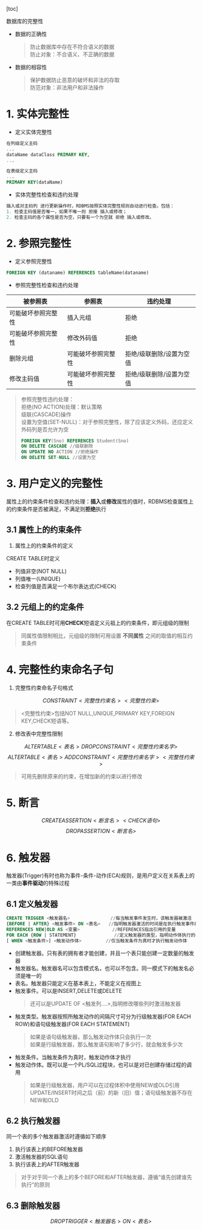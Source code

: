 [toc]


数据库的完整性

- 数据的正确性
    > 防止数据库中存在不符合语义的数据  
    > 防止对象：不合语义、不正确的数据 
- 数据的相容性
    > 保护数据防止恶意的破坏和非法的存取  
    > 防范对象：非法用户和非法操作

# 1. 实体完整性

- 定义实体完整性
```sql
在列级定义主码
...
dataName dataClass PRIMARY KEY,
...

在表级定义主码
...
PRIMARY KEY(dataName)
```

- 实体完整性检查和违约处理
```sql
插入或对主码列 进行更新操作时，RDBMS按照实体完整性规则自动进行检查。包括：
1. 检查主码值是否唯一，如果不唯一则 拒接 插入或修改；
2. 检查主码的各个属性是否为空，只要有一个为空就 拒绝 插入或修改。
```


# 2. 参照完整性

- 定义参照完整性
```sql
FOREIGN KEY (dataname) REFERENCES tableName(dataname)
```

- 参照完整性检查和违约处理

| 被参照表 | 参照表 | 违约处理 |
| --------------- | --------------- | --------------- |
| 可能破坏参照完整性 | 插入元组 | 拒绝 |
| 可能破坏参照完整性 | 修改外码值 | 拒绝 |
| 删除元组 | 可能破坏参照完整性 | 拒绝/级联删除/设置为空值 |
| 修改主码值 | 可能破坏参照完整性 | 拒绝/级联删除/设置为空值 |

> 参照完整性违约处理：  
> 拒绝(NO ACTION)处理：默认策略  
> 级联(CASCADE)操作  
> 设置为空值(SET-NULL)：对于参照完整性，除了应该定义外码，还应定义 外码列是否允许为空
> ```sql
> FOREIGN KEY(Sno) REFERENCES Student(Sno)
> ON DELETE CASCADE //级联删除
> ON UPDATE NO ACTION //拒绝操作
> ON DELETE SET-NULL //设置为空
> ```



# 3. 用户定义的完整性

属性上的约束条件检查和违约处理：**插入**或**修改**属性的值时，RDBMS检查属性上的约束条件是否被满足，不满足则**拒绝**执行

## 3.1 属性上的约束条件

1. 属性上的约束条件的定义

CREATE TABLE时定义
- 列值非空(NOT NULL)
- 列值唯一(UNIQUE)
- 检查列值是否满足一个布尔表达式(CHECK)

## 3.2 元组上的约定条件

在CREATE TABLE时可用**CHECK**短语定义元祖上的约束条件，即元组级的限制  

> 同属性值限制相比，元组级的限制可用设置 **不同属性** 之间的取值的相互约束条件

# 4. 完整性约束命名子句

1. 完整性约束命名子句格式

$$CONSTRAINT <完整性约束名> <完整性约束>$$
> <完整性约束>包括NOT NULL,UNIQUE,PRIMARY KEY,FOREIGN KEY,CHECK短语等。

2. 修改表中完整性限制

$$ALTER TABLE <表名> DROP CONSTRAINT <完整性约束名字>$$
$$ALTER TABLE <表名> ADD CONSTRAINT <完整性约束名字> <完整性约束>$$
> 可用先删除原来的约束，在增加新的约束以进行修改

# 5. 断言

$$CREATE ASSERTION <断言名> <CHECK语句>$$
$$DROP ASSERTION <断言名>$$


# 6. 触发器

触发器(Trigger)有时也称为事件-条件-动作(ECA)规则，是用户定义在关系表上的一类由**事件驱动**的特殊过程


## 6.1 定义触发器

```sql
CREATE TRIGGER <触发器名>               //每当触发事件发生时，该触发器被激活
{BEFORE | AFTER} <触发事件> ON <表名>   //指明触发器激活的时间是在执行触发事件前或后
REFERENCES NEW|OLD AS <变量>            //REFERENCES指出引用的变量
FOR EACH {ROW | STATEMENT}              //定义触发器的类型，指明动作体执行的频率
[ WHEN <触发条件>] <触发动作体>         //仅当触发条件为真时才执行触发动作体
```
- 创建触发器。只有表的拥有者才能创建，并且一个表只能创建一定数量的触发器  
- 触发器名。触发器名可以包含模式名，也可以不包含。同一模式下的触发名必须是唯一的
- 表名。触发器只能定义在基本表上，不能定义在视图上
- 触发事件。可以是INSERT,DELETE或DELETE
    > 还可以是UPDATE OF <触发列....>,指明修改哪些列时激活触发器
- 触发类型。触发器按照所触发动作的间隔尺寸可分为行级触发器(FOR EACH ROW)和语句级触发器(FOR EACH STATEMENT)
    > 如果是语句级触发器，那么触发动作体只会执行一次  
    > 如果是行级触发器，那么触发语句影响了多少行，就会触发多少次
- 触发条件。当触发条件为真时，触发动作体才执行
- 触发动作体。既可以是一个PL/SQL过程块，也可以是对已创建存储过程的调用
    > 如果是行级触发器，用户可以在过程体积中使用NEW或OLD引用UPDATE/INSERT时间之后（前）的新（旧）值；语句级触发器不存在NEW和OLD


## 6.2 执行触发器

同一个表的多个触发器激活时遵循如下顺序
1. 执行该表上的BEFORE触发器
2. 激活触发器的SQL语句
3. 执行该表上的AFTER触发器
> 对于对于同一个表上的多个BEFORE和AFTER触发器，遵循“谁先创建谁先执行”的原则


## 6.3 删除触发器

$$DROP TRIGGER <触发器名> ON <表名>$$

